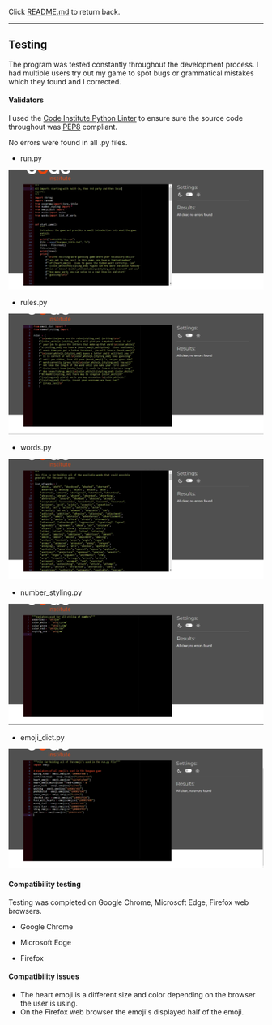 Click [README.md](/README.md) to return back.

---

## Testing

The program was tested constantly throughout the development process. I had multiple users try out my game to spot bugs or grammatical mistakes which they found and I corrected.

#### Validators

I used the [Code Institute Python Linter](https://pep8ci.herokuapp.com/#) to ensure sure the source code throughout was [PEP8](https://legacy.python.org/dev/peps/pep-0008/) compliant.

No errors were found in all .py files.

- run.py

![CI Linter PEP8 test for run.py](/documentation-imgs/ci_linter_validation_run.py.webp)

- rules.py

![CI Linter PEP8 test for rules.py](/documentation-imgs/ci_linter_validation_rules.py.webp)

- words.py

![CI Linter PEP8 test for words.py](/documentation-imgs/ci_linter_validation_words.py.webp)

- number_styling.py

![CI Linter PEP8 test for number_styling.py](/documentation-imgs/ci_linter_validation_number_styling.py.webp)

- emoji_dict.py

![CI Linter PEP8 test for emoji_dict.py](/documentation-imgs/ci_linter_validation_emoji_dict.py.webp)

#### Compatibility testing

Testing was completed on Google Chrome, Microsoft Edge, Firefox web browsers.

- Google Chrome
  ![]()
- Microsoft Edge

- Firefox

#### Compatibility issues

- The heart emoji is a different size and color depending on the browser the user is using.
- On the Firefox web browser the emoji's displayed half of the emoji.
